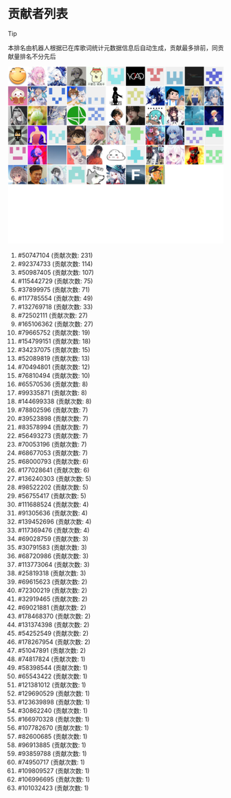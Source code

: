 # 贡献者列表

> [!TIP]
> 本排名由机器人根据已在库歌词统计元数据信息后自动生成，贡献最多排前，同贡献量排名不分先后

![贡献者头像画廊](./CONTRIBUTORS.svg)

1. #50747104 (贡献次数: 231)
2. #92374733 (贡献次数: 114)
3. #50987405 (贡献次数: 107)
4. #115442729 (贡献次数: 75)
5. #37899975 (贡献次数: 71)
6. #117785554 (贡献次数: 49)
7. #132769718 (贡献次数: 33)
8. #72502111 (贡献次数: 27)
9. #165106362 (贡献次数: 27)
10. #79665752 (贡献次数: 19)
11. #154799151 (贡献次数: 18)
12. #34237075 (贡献次数: 15)
13. #52089819 (贡献次数: 13)
14. #70494801 (贡献次数: 12)
15. #76810494 (贡献次数: 10)
16. #65570536 (贡献次数: 8)
17. #99335871 (贡献次数: 8)
18. #144699338 (贡献次数: 8)
19. #78802596 (贡献次数: 7)
20. #39523898 (贡献次数: 7)
21. #83578994 (贡献次数: 7)
22. #56493273 (贡献次数: 7)
23. #70053196 (贡献次数: 7)
24. #68677053 (贡献次数: 7)
25. #68000793 (贡献次数: 6)
26. #177028641 (贡献次数: 6)
27. #136240303 (贡献次数: 5)
28. #98522202 (贡献次数: 5)
29. #56755417 (贡献次数: 5)
30. #111688524 (贡献次数: 4)
31. #91305636 (贡献次数: 4)
32. #139452696 (贡献次数: 4)
33. #117369476 (贡献次数: 4)
34. #69028759 (贡献次数: 3)
35. #30791583 (贡献次数: 3)
36. #68720986 (贡献次数: 3)
37. #113773064 (贡献次数: 3)
38. #25819318 (贡献次数: 3)
39. #69615623 (贡献次数: 2)
40. #72300219 (贡献次数: 2)
41. #32919465 (贡献次数: 2)
42. #69021881 (贡献次数: 2)
43. #178468370 (贡献次数: 2)
44. #131374398 (贡献次数: 2)
45. #54252549 (贡献次数: 2)
46. #178267954 (贡献次数: 2)
47. #51047891 (贡献次数: 2)
48. #74817824 (贡献次数: 1)
49. #58398544 (贡献次数: 1)
50. #65543422 (贡献次数: 1)
51. #121381012 (贡献次数: 1)
52. #129690529 (贡献次数: 1)
53. #123639898 (贡献次数: 1)
54. #30862240 (贡献次数: 1)
55. #166970328 (贡献次数: 1)
56. #107782670 (贡献次数: 1)
57. #82600685 (贡献次数: 1)
58. #96913885 (贡献次数: 1)
59. #93859788 (贡献次数: 1)
60. #74950717 (贡献次数: 1)
61. #109809527 (贡献次数: 1)
62. #106996695 (贡献次数: 1)
63. #101032423 (贡献次数: 1)
